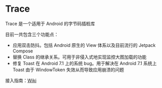 # Trace

Trace 是一个适用于 Android 的字节码插桩库

目前一共包含三个功能点：

- 应用双击防抖。包括 Android 原生的 View 体系以及目前流行的 Jetpack Compose
- 替换 Class 的继承关系。可用于非侵入式地实现监控大图加载的功能
- 修复 Toast 在 Android 7.1 上的系统 bug。用于解决在 Android 7.1 系统上 Toast 由于 WindowToken 失效从而导致应用崩溃的问题

接入指南：[Wiki](https://github.com/leavesCZY/Trace/wiki)